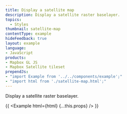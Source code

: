 ```yaml
---
title: Display a satellite map
description: Display a satellite raster baselayer.
topics:
  - Styles
thumbnail: satellite-map
contentType: example
hideFeedback: true
layout: example
language:
- JavaScript
products:
- Mapbox GL JS
- Mapbox Satellite tileset
prependJs:
- "import Example from '../../components/example';"
- "import html from './satellite-map.html';"
---
```


Display a satellite raster baselayer.

{{ <Example html={html} {...this.props} /> }}

